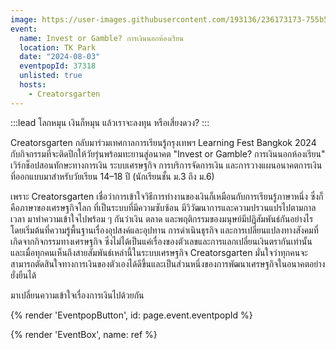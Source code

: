 ```yaml
---
image: https://user-images.githubusercontent.com/193136/236173173-755b513b-6398-46a7-9fcb-ced21153c094.png
event:
  name: Invest or Gamble? การเงินนอกห้องเรียน
  location: TK Park
  date: "2024-08-03"
  eventpopId: 37318
  unlisted: true
  hosts:
    - Creatorsgarten
---
```


:::lead
โลกหมุน เงินก็หมุน แล้วเราจะลงทุน หรือเสี่ยงดวง?
:::

Creatorsgarten กลับมาร่วมเทศกาลการเรียนรู้กรุงเทพฯ Learning Fest Bangkok 2024 กับกิจกรรมที่จะติดปีกให้วัยรุ่นพร้อมทะยานสู่อนาคต "Invest or Gamble? การเงินนอกห้องเรียน" เวิร์กช็อปสอนทักษะทางการเงิน ระบบเศรษฐกิจ การบริการจัดการเงิน และการวางแผนอนาคตการเงินที่ออกแบบมาสำหรับวัยเรียน 14–18 ปี (นักเรียนชั้น ม.3 ถึง ม.6)

เพราะ Creatorsgarten เชื่อว่าการเข้าใจวิธีการทำงานของเงินก็เหมือนกับการเรียนรู้ภาษาหนึ่ง ซึ่งก็คือภาษาของเศรษฐกิจโลก ที่เป็นระบบที่มีความซับซ้อน มีวิวัฒนาการและความปรวนแปรไปตามกาลเวลา มาทำความเข้าใจไปพร้อม ๆ กันว่าเงิน ตลาด และพฤติกรรมของมนุษย์มีปฏิสัมพันธ์กันอย่างไร โดยเริ่มต้นที่ความรู้พื้นฐานเรื่องอุปสงค์และอุปทาน การดำเนินธุรกิจ และการเปลี่ยนแปลงทางสังคมที่เกิดจากกิจกรรมทางเศรษฐกิจ ซึ่งไม่ได้เป็นแค่เรื่องของตัวเลขและการแลกเปลี่ยนเงินตรากันเท่านั้น และเมื่อทุกคนเห็นถึงสายสัมพันธ์เหล่านี้ในระบบเศรษฐกิจ Creatorsgarten มั่นใจว่าทุกคนจะสามารถตัดสินใจทางการเงินของตัวเองได้ดีขึ้นและเป็นส่วนหนึ่งของการพัฒนาเศรษฐกิจในอนาคตอย่างยั่งยืนได้

มาเปลี่ยนความเข้าใจเรื่องการเงินไปด้วยกัน

{% render 'EventpopButton', id: page.event.eventpopId %}

{% render 'EventBox', name: ref %}
